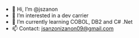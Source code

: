 - 👋 Hi, I’m @jszanon
- 👀 I’m interested in a dev carrier 
- 🌱 I’m currently learning COBOL, DB2 and C# .Net
- 📫 Contact: jsanzonizanon09@gmail.com


<!---
jszanon/jszanon is a ✨ special ✨ repository because its `README.md` (this file) appears on your GitHub profile.
You can click the Preview link to take a look at your changes.
--->
